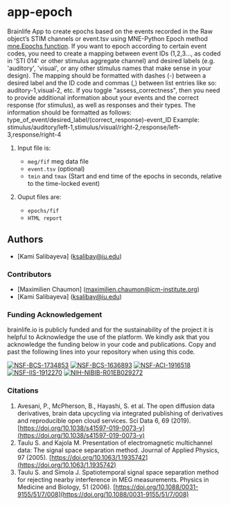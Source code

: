 # app-epoch

Brainlife App to create epochs based on the events recorded in the Raw object’s STIM channels or event.tsv using MNE-Python Epoch method [mne.Epochs function](https://mne.tools/stable/generated/mne.Epochs.html).
If you want to epoch according to certain event codes, you need to create a mapping between event IDs (1,2,3..., as coded in 'STI 014' or other stimulus aggregate channel) and desired labels (e.g. 'auditory', 'visual', or any other stimulus names that make sense in your design). The mapping should be formatted with dashes (-) between a desired label and the ID code and commas (,) between list entries like so: auditory-1,visual-2, etc. 
If you toggle "assess_correctness", then you need to provide additional information about your events and the correct response (for stimulus), as well as responses and their types. 
The information should be formatted as follows: type_of_event/desired_label/(correct_response)-event_ID 
Example: stimulus/auditory/left-1,stimulus/visual/right-2,response/left-3,response/right-4

1) Input file is: 
    * `meg/fif` meg data file
    * `event.tsv` (optional)
    * `tmin` and `tmax` (Start and end time of the epochs in seconds, relative to the time-locked event)


2) Ouput files are:
    * `epochs/fif`
    * `HTML report`


## Authors
- [Kami Salibayeva] (ksalibay@iu.edu)

### Contributors
- [Maximilien Chaumon] (maximilien.chaumon@icm-institute.org)
- [Kami Salibayeva] (ksalibay@iu.edu)

### Funding Acknowledgement
brainlife.io is publicly funded and for the sustainability of the project it is helpful to Acknowledge the use of the platform. We kindly ask that you acknowledge the funding below in your code and publications. Copy and past the following lines into your repository when using this code.

[![NSF-BCS-1734853](https://img.shields.io/badge/NSF_BCS-1734853-blue.svg)](https://nsf.gov/awardsearch/showAward?AWD_ID=1734853)
[![NSF-BCS-1636893](https://img.shields.io/badge/NSF_BCS-1636893-blue.svg)](https://nsf.gov/awardsearch/showAward?AWD_ID=1636893)
[![NSF-ACI-1916518](https://img.shields.io/badge/NSF_ACI-1916518-blue.svg)](https://nsf.gov/awardsearch/showAward?AWD_ID=1916518)
[![NSF-IIS-1912270](https://img.shields.io/badge/NSF_IIS-1912270-blue.svg)](https://nsf.gov/awardsearch/showAward?AWD_ID=1912270)
[![NIH-NIBIB-R01EB029272](https://img.shields.io/badge/NIH_NIBIB-R01EB029272-green.svg)](https://grantome.com/grant/NIH/R01-EB029272-01)

### Citations
1. Avesani, P., McPherson, B., Hayashi, S. et al. The open diffusion data derivatives, brain data upcycling via integrated publishing of derivatives and reproducible open cloud services. Sci Data 6, 69 (2019). [https://doi.org/10.1038/s41597-019-0073-y](https://doi.org/10.1038/s41597-019-0073-y)
2. Taulu S. and Kajola M. Presentation of electromagnetic multichannel data: The signal space separation method. Journal of Applied Physics, 97 (2005). [https://doi.org/10.1063/1.1935742](https://doi.org/10.1063/1.1935742)
3. Taulu S. and Simola J. Spatiotemporal signal space separation method for rejecting nearby interference in MEG measurements. Physics in Medicine and Biology, 51 (2006). [https://doi.org/10.1088/0031-9155/51/7/008](https://doi.org/10.1088/0031-9155/51/7/008)


